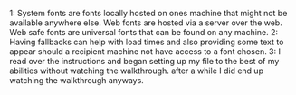 1: System fonts are fonts locally hosted on ones machine that might not be available anywhere else.
Web fonts are hosted via a server over the web. Web safe fonts are universal fonts that can be found
on any machine.
2: Having fallbacks can help with load times and also providing some text to appear should a 
recipient machine not have access to a font chosen.
3: I read over the instructions and began setting up my file to the best of my abilities
without watching the walkthrough. after a while I did end up watching the walkthrough anyways.
